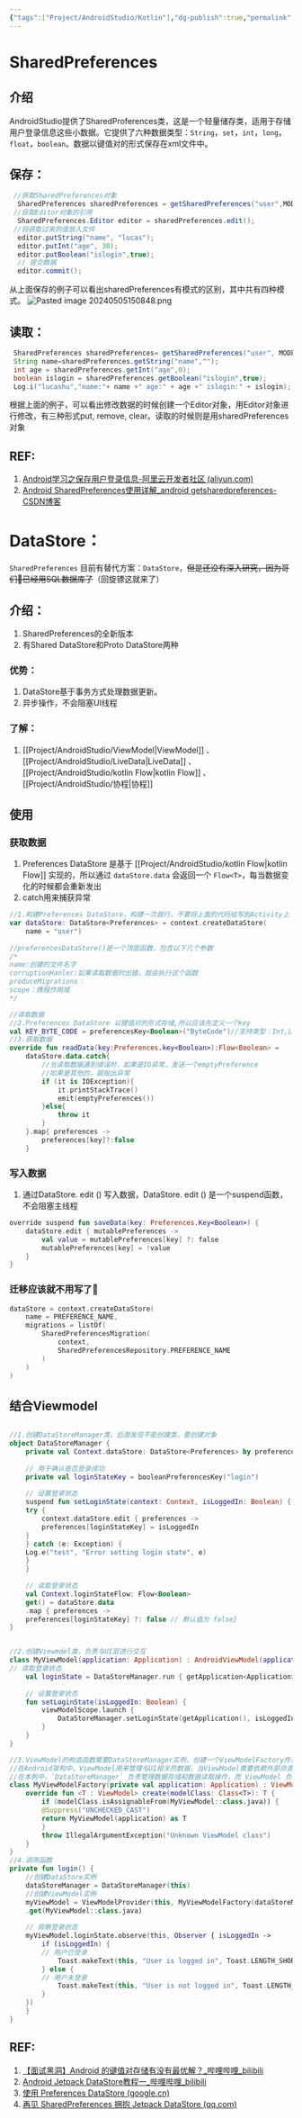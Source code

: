 ```yaml
---
{"tags":["Project/AndroidStudio/Kotlin"],"dg-publish":true,"permalink":"/Project/AndroidStudio/数据存储/","dgPassFrontmatter":true}
---
```


# SharedPreferences
## 介绍
AndroidStudio提供了SharedProferences类，这是一个轻量储存类，适用于存储用户登录信息这些小数据。它提供了六种数据类型：`String`，`set`，`int`，`long`，`float`，`boolean`。数据以键值对的形式保存在xml文件中。

## 保存：
```java
 //获取SharedPreferences对象
  SharedPreferences sharedPreferences = getSharedPreferences("user",MODE_PRIVATE);
 //获取Editor对象的引用
  SharedPreferences.Editor editor = sharedPreferences.edit();
 //将获取过来的值放入文件
  editor.putString("name", "lucas");
  editor.putInt("age", 30);
  editor.putBoolean("islogin",true);
  // 提交数据
  editor.commit();
```
从上面保存的例子可以看出sharedPreferences有模式的区别，其中共有四种模式。
![Pasted image 20240505150848.png](/img/user/Project/%E7%9C%81%E4%B8%AD%E5%8C%BBAPP%E5%BC%80%E5%8F%91/%E5%9B%BE%E7%89%87/Pasted%20image%2020240505150848.png)
## 读取：
```java
 SharedPreferences sharedPreferences= getSharedPreferences("user", MODE_PRIVATE);
 String name=sharedPreferences.getString("name","");
 int age = sharedPreferences.getInt("age",0);
 boolean islogin = sharedPreferences.getBoolean("islogin",true);
 Log.i("lucashu","name:"+ name +" age:" + age +" islogin:" + islogin);
```

根据上面的例子，可以看出修改数据的时候创建一个Editor对象，用Editor对象进行修改，有三种形式put, remove, clear。读取的时候则是用sharedPreferences对象
## REF:
1. [Android学习之保存用户登录信息-阿里云开发者社区 (aliyun.com)](https://developer.aliyun.com/article/642423#:~:text=%E6%88%91%E4%BB%AC%E5%8F%AF%E4%BB%A5%E9%80%9A%E8%BF%87SharedProferences%E7%B1%BB%E7%9A%84getSharedPreferences%20%28String,NAME%2C%20int%20MODE%29%E6%96%B9%E6%B3%95%E6%9D%A5%E5%AE%9E%E7%8E%B0%E5%AF%B9%E7%94%A8%E6%88%B7%E7%99%BB%E5%BD%95%E4%BF%A1%E6%81%AF%E7%9A%84%E4%BF%9D%E5%AD%98%EF%BC%8C%E5%A6%82%EF%BC%9A%E7%94%A8%E6%88%B7%E5%90%8D%EF%BC%8C%E5%AF%86%E7%A0%81%EF%BC%8C%EF%BD%83%EF%BD%8F%EF%BD%8F%EF%BD%8B%EF%BD%89%EF%BD%85%E7%AD%89%E3%80%82)
2. [Android SharedPreferences使用详解_android getsharedpreferences-CSDN博客](https://blog.csdn.net/huweiliyi/article/details/105496932)

# DataStore：
`SharedPreferences` 目前有替代方案：`DataStore`，~~但是还没有深入研究，因为哥们🤠已经用SQL数据库了~~（回旋镖这就来了）
## 介绍：
1. SharedPreferences的全新版本
2. 有Shared DataStore和Proto DataStore两种
### 优势：
1. DataStore基于事务方式处理数据更新。
2. 异步操作，不会阻塞UI线程

### 了解：
1. [[Project/AndroidStudio/ViewModel\|ViewModel]] 、[[Project/AndroidStudio/LiveData\|LiveData]] 、[[Project/AndroidStudio/kotlin Flow\|kotlin Flow]] 、[[Project/AndroidStudio/协程\|协程]]

## 使用
### 获取数据
1. Preferences DataStore 是基于 [[Project/AndroidStudio/kotlin Flow\|kotlin Flow]] 实现的，所以通过 `dataStore.data` 会返回一个 `Flow<T>`，每当数据变化的时候都会重新发出
2. catch用来捕获异常
```kotlin
//1.构建Preferences DataStore，构建一次就行，不要将上面的代码给写到Activity上
var dataStore: DataStore<Preferences> = context.createDataStore(  
    name = "user")
    
//preferencesDataStore()是一个顶层函数，包含以下几个参数
/*
name:创建的文件名字
corruptionHanler:如果读取数据时出错，就会执行这个函数
produceMigrations：
scope：携程作用域
*/

//读取数据
//2.Preferences DataStore 以键值对的形式存储,所以应该先定义一个key
val KEY_BYTE_CODE = preferencesKey<Boolean>("ByteCode")//支持类型：Int,Long,Boolean,Float,String
//3.获取数据
override fun readData(key:Preferences.key<Boolean>):Flow<Boolean> = 
	dataStore.data.catch{
		//当读取数据遇到错误时，如果是IO异常，发送一个emptyPreference
		//如果是其他的，就抛出异常
		if (it is IOException){
			it.printStackTrace()
			emit(emptyPreferences())	
		}else{
			throw it
		}
	}.map{ preferences ->
		preferences[key]?:false
	}
```
### 写入数据
1. 通过DataStore. edit () 写入数据，DataStore. edit () 是一个suspend函数，不会阻塞主线程
```kotlin
override suspend fun saveData(key: Preferences.Key<Boolean>) {  
    dataStore.edit { mutablePreferences ->  
        val value = mutablePreferences[key] ?: false  
        mutablePreferences[key] = !value  
    }  
}
```
### 迁移应该就不用写了🍉
```kotlin
dataStore = context.createDataStore(  
    name = PREFERENCE_NAME,  
    migrations = listOf(  
        SharedPreferencesMigration(  
            context,  
            SharedPreferencesRepository.PREFERENCE_NAME  
        )  
    )  
)
```

## 结合Viewmodel
```kotlin

//1.创建DataStoreManager类，后面发现不能创建类，要创建对象
object DataStoreManager {  
	private val Context.dataStore: DataStore<Preferences> by preferencesDataStore("userinfo")  
  
	// 用于确认是否登录成功  
	private val loginStateKey = booleanPreferencesKey("login")  
	  
	// 设置登录状态  
	suspend fun setLoginState(context: Context, isLoggedIn: Boolean) {  
	try {  
		context.dataStore.edit { preferences ->  
		preferences[loginStateKey] = isLoggedIn  
	}  
	} catch (e: Exception) {  
	Log.e("test", "Error setting login state", e)  
	}  
	}  
	  
	// 读取登录状态  
	val Context.loginStateFlow: Flow<Boolean>  
	get() = dataStore.data  
	.map { preferences ->  
	preferences[loginStateKey] ?: false // 默认值为 false}  
}


//2.创建Viewmdel类，负责与UI层进行交互
class MyViewModel(application: Application) : AndroidViewModel(application) {  
// 读取登录状态  
	val loginState = DataStoreManager.run { getApplication<Application>().loginStateFlow }.asLiveData()  
  
	// 设置登录状态  
	fun setLoginState(isLoggedIn: Boolean) {  
		viewModelScope.launch {  
			DataStoreManager.setLoginState(getApplication(), isLoggedIn)  
		}  
	}  
}

//3.ViewModel的构造函数需要DataStoreManager实例，创建一个ViewModelFactory传递这个函数
//在Android架构中，ViewModel用来管理与UI相关的数据，当ViewModel需要依赖外部资源（如数据存储，网络访问时），通过构造函数注入依赖
//在本例中，`DataStoreManager` 负责管理数据存储和数据读取操作，而 ViewModel 负责与 UI 相关的数据交互。因此，通过构造函数将 `DataStoreManager` 注入到 ViewModel 中。
class MyViewModelFactory(private val application: Application) : ViewModelProvider.Factory {  
	override fun <T : ViewModel> create(modelClass: Class<T>): T {  
		if (modelClass.isAssignableFrom(MyViewModel::class.java)) {  
		@Suppress("UNCHECKED_CAST")  
		return MyViewModel(application) as T  
		}  
		throw IllegalArgumentException("Unknown ViewModel class")  
	}  
}
//4.调用函数
private fun login() {  
	//创建DataStore实例  
	dataStoreManager = DataStoreManager(this)  
	//创建ViewModel实例  
	myViewModel = ViewModelProvider(this, MyViewModelFactory(dataStoreManager))  
	.get(MyViewModel::class.java)  
	  
	// 观察登录状态  
	myViewModel.loginState.observe(this, Observer { isLoggedIn ->  
		if (isLoggedIn) {  
		// 用户已登录  
			Toast.makeText(this, "User is logged in", Toast.LENGTH_SHORT).show()  
		} else {  
		// 用户未登录  
			Toast.makeText(this, "User is not logged in", Toast.LENGTH_SHORT).show()  
		}  
	})  
	}  
}
```
## REF:
1. [【面试黑洞】Android 的键值对存储有没有最优解？_哔哩哔哩_bilibili](https://www.bilibili.com/video/BV1FU4y197dL/?spm_id_from=333.337.search-card.all.click&vd_source=ed636aea03b32e53457a090439165487)
2. [Android Jetpack DataStore教程一_哔哩哔哩_bilibili](https://www.bilibili.com/video/BV1Z44y1g7BB/?spm_id_from=333.788&vd_source=ed636aea03b32e53457a090439165487)
3. [使用 Preferences DataStore (google.cn)](https://developer.android.google.cn/codelabs/android-preferences-datastore?hl=zh-cn#5)
4. [再见 SharedPreferences 拥抱 Jetpack DataStore (qq.com)](https://mp.weixin.qq.com/s/gp3xAafc7hP2f3NHrfAFPg)
